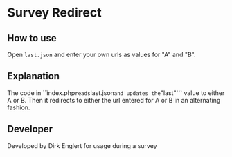 # Survey Redirect
## How to use
Open ```last.json``` and enter your own urls as values for "A" and "B".

## Explanation
The code in ``ìndex.php``` reads ```last.json``` and updates the ```"last"``` value to either A or B.
Then it redirects to either the url entered for A or B in an alternating fashion.

## Developer
Developed by Dirk Englert for usage during a survey
